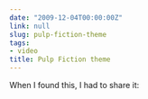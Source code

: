 ```yaml
---
date: "2009-12-04T00:00:00Z"
link: null
slug: pulp-fiction-theme
tags:
- video
title: Pulp Fiction theme
---
```


When I found this, I had to share it: